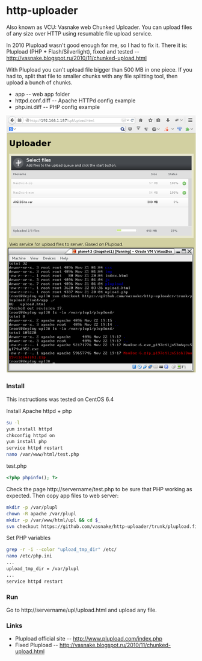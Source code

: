 http-uploader
=============

Also known as VCU: Vasnake web Chunked Uploader.
You can upload files of any size over HTTP using resumable file upload service.

In 2010 Plupload wasn't good enough for me, so I had to fix it. There it is:
Plupload (PHP + Flash/Silverlight), fixed and tested -- http://vasnake.blogspot.ru/2010/11/chunked-upload.html

With Plupload you can't upload file bigger than 500 MB in one piece.
If you had to, split that file to smaller chunks with any file splitting tool,
then upload a bunch of chunks.

* app -- web app folder
* httpd.conf.diff -- Apache HTTPd config example
* php.ini.diff -- PHP config example

![screenshot 2](screenshot2.png "screenshot 2")

### Install

This instructions was tested on CentOS 6.4

Install Apache httpd + php

```sh
su -l
yum install httpd
chkconfig httpd on
yum install php
service httpd restart
nano /var/www/html/test.php
```

test.php

```php
<?php phpinfo(); ?>
```

Check the page http://servername/test.php
to be sure that PHP working as expected.
Then copy app files to web server:

```sh
mkdir -p /var/plupl
chown -R apache /var/plupl
mkdir -p /var/www/html/upl && cd $_
svn checkout https://github.com/vasnake/http-uploader/trunk/plupload.fixed/app ./
```

Set PHP variables

```sh
grep -r -i --color "upload_tmp_dir" /etc/
nano /etc/php.ini
...
upload_tmp_dir = /var/plupl
...
service httpd restart
```

### Run

Go to http://servername/upl/upload.html
and upload any file.

### Links

* Plupload official site -- http://www.plupload.com/index.php
* Fixed Plupload -- http://vasnake.blogspot.ru/2010/11/chunked-upload.html
